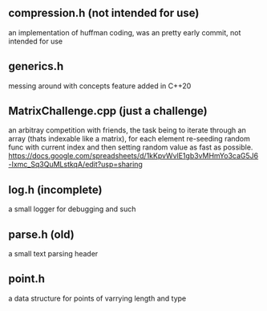 compression.h (not intended for use)
------------------------------------------
an implementation of huffman coding, was
an pretty early commit, not intended for use

generics.h
------------------------------------------
messing around with concepts feature added in C++20

MatrixChallenge.cpp (just a challenge)
------------------------------------------
an arbitray competition with friends,
the task being to iterate through an array
(thats indexable like a matrix), for each 
element re-seeding random func with current 
index and then setting random value as fast 
as possible.
https://docs.google.com/spreadsheets/d/1kKpvWvlE1gb3vMHmYo3caG5J6-Ixmc_Sq3QuMLstkqA/edit?usp=sharing

log.h (incomplete)
------------------------------------------
a small logger for debugging and such

parse.h (old)
------------------------------------------
a small text parsing header

point.h
------------------------------------------
a data structure for points of varrying length
and type
